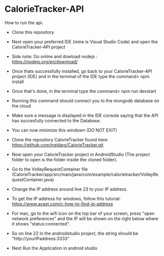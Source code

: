 # CalorieTracker-API

How to run the api:

- Clone this repository
- Next open your preferred IDE (mine is Visual Studio Code) and open the CalorieTracker-API project

- Side note: Go online and dowload nodejs : https://nodejs.org/en/download/
- Once thats successfully installed, go back to your CalorieTracker-API project (IDE) and in the terminal of the IDE type 
the command>    npm install

- Once that's done, in the terminal type the command>   npm run devstart
- Running this command should connect you to the mongodb database on the cloud

- Make sure a message is displayed in the IDE console saying that the API has succesfully connected to the Database.
- You can now minimize this windown (DO NOT EXIT)

- Clone the repository CalorieTracker found here: https://github.com/ngidaro/CalorieTracker.git

- Now open your CalorieTracker project in AndroidStudio (The project folder to open is the folder inside the cloned folder).
- Go to the VolleyRequestContainer file (CalorieTracker/app/src/main/java/com/example/calorietracker/VolleyRequestContainer.java)
- Change the IP address around line 23 to your IP address.
- To get the IP address for windows, follow this tutorial: https://www.avast.com/c-how-to-find-ip-address
- For mac, go to the wifi icon on the top bar of your screen, press "open network preferences" and the IP will be shown on the right below where it shows "status:connected".
- So on line 22 in the androidstudio project, the string should be "http://yourIPaddress:3333"
- Next Run the Application in android studio
